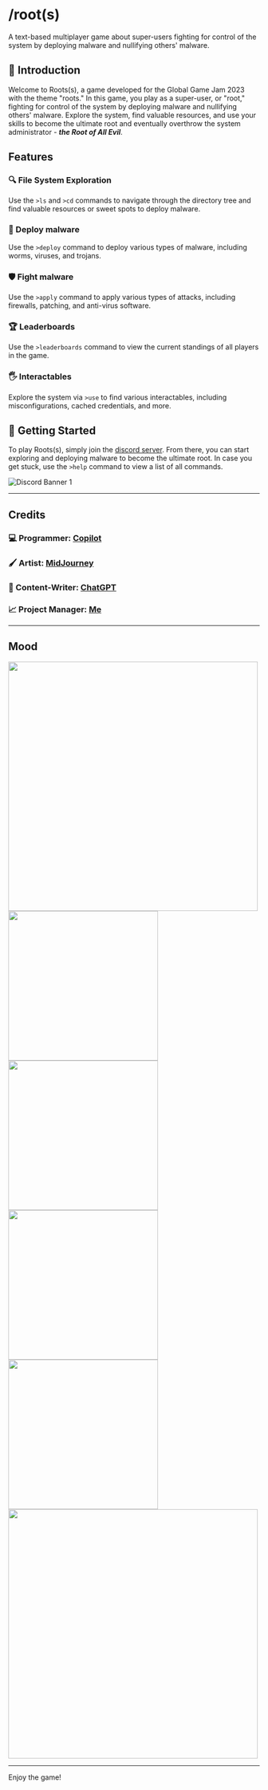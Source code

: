 # /root(s) 

A text-based multiplayer game about super-users fighting for control of the system by deploying malware and nullifying others' malware.

## :open_book: Introduction

Welcome to Roots(s), a game developed for the Global Game Jam 2023 with the theme "roots." In this game, you play as a super-user, or "root," fighting for control of the system by deploying malware and nullifying others' malware. Explore the system, find valuable resources, and use your skills to become the ultimate root and eventually overthrow the system administrator - **_the Root of All Evil_**.

## Features

### :mag: File System Exploration
Use the `>ls` and `>cd` commands to navigate through the directory tree and find valuable resources or sweet spots to deploy malware.

### :bug: Deploy malware 
Use the `>deploy` command to deploy various types of malware, including worms, viruses, and trojans.

### :shield: Fight malware
Use the `>apply` command to apply various types of attacks, including firewalls, patching, and anti-virus software.

### :trophy: Leaderboards
Use the `>leaderboards` command to view the current standings of all players in the game.

### :raised_hand_with_fingers_splayed: Interactables	
Explore the system via `>use` to find various interactables, including misconfigurations, cached credentials, and more.

## :rocket: Getting Started
To play Roots(s), simply join the [discord server](https://discord.gg/FtvH5AkANh). From there, you can start exploring and deploying malware to become the ultimate root. In case you get stuck, use the `>help` command to view a list of all commands.

<img src="https://discordapp.com/api/guilds/1071165615689187439/widget.png?style=banner2" alt="Discord Banner 1"/>

--- 

## Credits

### :computer: Programmer: [Copilot](https://github.com/features/copilot)

### :paintbrush: Artist: [MidJourney](https://midjourney.com/home)

### :memo: Content-Writer: [ChatGPT](https://chat.openai.com/)

### :chart_with_upwards_trend: Project Manager: [Me](https://github.com/sebakocz/)

---

## Mood

<img src="https://user-images.githubusercontent.com/44639352/216822896-9740ce7b-039a-488e-85d0-cc1471921188.png" height="500">
<img src="https://cdn.discordapp.com/attachments/1033862909417246751/1071468559475163227/Sebas_colorful_hacker_portrait_woman_972532d9-9b0b-4a5a-854b-94053a08ba46.png" height="300">
<img src="https://cdn.discordapp.com/attachments/1033862909417246751/1071467888608821410/Sebas_colorful_hacker_portrait_young_boi_555ad47b-d812-4896-988b-a3d34cb54fdc.png" height="300">
<img src="https://cdn.discordapp.com/attachments/1033862909417246751/1071553172998459494/Sebas_colorful_portrait_hacker_rabbit_80394759-022d-4133-8cac-15a207bdafdd.png" height="300">
<img src="https://user-images.githubusercontent.com/44639352/216823561-a9c1e4e9-f2b9-464c-a210-15560e0c8a2f.png" height="300">

<img src="https://user-images.githubusercontent.com/44639352/216823451-624b544f-b13e-4264-83d8-3e2c14cdce52.png" height="500">

---

Enjoy the game!

